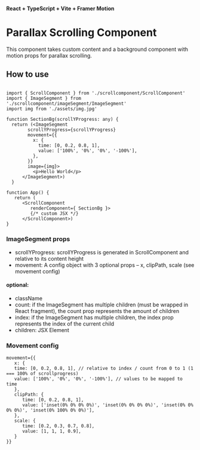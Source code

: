 #### React + TypeScript + Vite + Framer Motion
# Parallax Scrolling Component

This component takes custom content and a background component with motion props for parallax scrolling.

## How to use

```

import { ScrollComponent } from './scrollcomponent/ScrollComponent'
import { ImageSegment } from './scrollcomponent/imageSegment/ImageSegment'
import img from './assets/img.jpg'

function SectionBg(scrollYProgress: any) {
  return (<ImageSegment 
        scrollYProgress={scrollYProgress}
        movement={{
          x: {
            time: [0, 0.2, 0.8, 1],
            value: ['100%', '0%', '0%', '-100%'],
          },
        }}
        image={img}>
          <p>Hello World</p>
      </ImageSegment>)
  }

function App() {
   return (
      <ScrollComponent
         renderComponent={ SectionBg }>
         {/* custom JSX */}
      </ScrollComponent>)
}
```

### ImageSegment props

+ scrollYProgress: scrollYProgress is generated in ScrollComponent and relative to its content height
+ movement: A config object with 3 optional props – x, clipPath, scale (see movement config)

#### optional:

+ className
+ count: if the ImageSegment has multiple children (must be wrapped in React fragment), the count prop represents the amount of children
+ index: if the ImageSegment has multiple children, the index prop represents the index of the current child
+ children: JSX Element

### Movement config
```
movement={{
   x: {
   time: [0, 0.2, 0.8, 1], // relative to index / count from 0 to 1 (1 === 100% of scrollprogress)
   value: ['100%', '0%', '0%', '-100%'], // values to be mapped to time
   },
   clipPath: {
      time: [0, 0.2, 0.8, 1],
      value: ['inset(0% 0% 0% 0%)', 'inset(0% 0% 0% 0%)', 'inset(0% 0% 0% 0%)', 'inset(0% 100% 0% 0%)'],
   },
   scale: {
      time: [0.2, 0.3, 0.7, 0.8],
      value: [1, 1, 1, 0.9],
   }
}}
```
